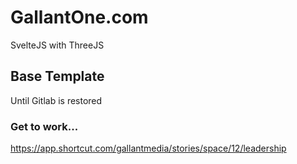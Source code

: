 # GallantOne.com

SvelteJS with ThreeJS 

## Base Template

Until Gitlab is restored 

### Get to work...
https://app.shortcut.com/gallantmedia/stories/space/12/leadership
